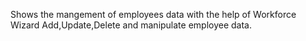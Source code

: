Shows the mangement of employees data with the help of Workforce Wizard
Add,Update,Delete and manipulate employee data.
